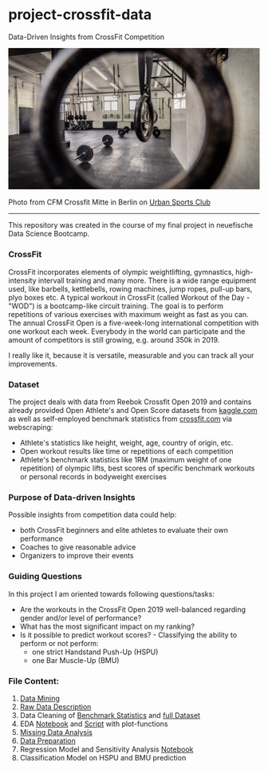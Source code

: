 # project-crossfit-data
Data-Driven Insights from CrossFit Competition

![CFM](./images/CFM.png)

<span>Photo from CFM Crossfit Mitte in Berlin on <a href="https://urbansportsclub.com/de/venues/cfm-crossfit-mitte-berlin">Urban Sports Club</a></span>

---

This repository was created in the course of my final project in neuefische Data Science Bootcamp.

### CrossFit

CrossFit incorporates elements of olympic weightlifting, gymnastics, high-intensity intervall training and many more. There is a wide range equipment used, like barbells, kettlebells, rowing machines, jump ropes, pull-up bars, plyo boxes etc. A typical workout in CrossFit (called Workout of the Day - "WOD") is a bootcamp-like circuit training. The goal is to perform repetitions of various exercises with maximum weight as fast as you can. The annual CrossFit Open is a five-week-long international competition with one workout each week. Everybody in the world can participate and the amount of competitors is still growing, e.g. around 350k in 2019.

I really like it, because it is versatile, measurable and you can track all your improvements.

### Dataset

The project deals with data from Reebok Crossfit Open 2019 and contains already provided Open Athlete's and Open Score datasets from [kaggle.com](https://www.kaggle.com/jeanmidev/crossfit-games) as well as self-employed benchmark statistics from [crossfit.com](https://games.crossfit.com) via webscraping:
* Athlete's statistics like height, weight, age, country of origin, etc.
* Open workout results like time or repetitions of each competition
* Athlete's benchmark statistics like 1RM (maximum weight of one repetition) of olympic lifts, best scores of specific benchmark workouts or personal records in bodyweight exercises

### Purpose of Data-driven Insights

Possible insights from competition data could help:
* both CrossFit beginners and elite athletes to evaluate their own performance
* Coaches to give reasonable advice
* Organizers to improve their events

### Guiding Questions

In this project I am oriented towards following questions/tasks:
* Are the workouts in the CrossFit Open 2019 well-balanced regarding gender and/or level of performance?
* What has the most significant impact on my ranking?
* Is it possible to predict workout scores? - Classifying the ability to perform or not perform:
  - one strict Handstand Push-Up (HSPU)
  - one Bar Muscle-Up (BMU)

### File Content:
1. [Data Mining](https://github.com/malefiz1988/project-crossfit-data/blob/main/1_Data_Mining.py)
2. [Raw Data Description](https://github.com/malefiz1988/project-crossfit-data/blob/main/2_Raw_Data_Description.ipynb)
3. Data Cleaning of [Benchmark Statistics](https://github.com/malefiz1988/project-crossfit-data/blob/main/3_Data_Cleaning_bs.ipynb) and [full Dataset](https://github.com/malefiz1988/project-crossfit-data/blob/main/3_Data_Cleaning_19.ipynb)
4. EDA [Notebook](https://github.com/malefiz1988/project-crossfit-data/blob/main/4_EDA.ipynb) and [Script](https://github.com/malefiz1988/project-crossfit-data/blob/main/EDA_plots.py) with plot-functions
5. [Missing Data Analysis](https://github.com/malefiz1988/project-crossfit-data/blob/main/5_Missing_Data_Analysis.ipynb)
6. [Data Preparation](https://github.com/malefiz1988/project-crossfit-data/blob/main/6_Data_Preparation.ipynb)
7. Regression Model and Sensitivity Analysis [Notebook](https://github.com/malefiz1988/project-crossfit-data/blob/main/7_Regression_and_Sensitivity_Analysis.ipynb)
8. Classification Model on HSPU and BMU prediction
